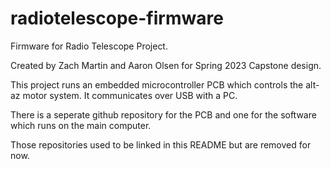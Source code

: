 # radiotelescope-firmware
Firmware for Radio Telescope Project. 

Created by Zach Martin and Aaron Olsen for Spring 2023 Capstone design.

This project runs an embedded microcontroller PCB which controls the alt-az motor system. It communicates over USB with a PC.

There is a seperate github repository for the PCB and one for the software which runs on the main computer. 

Those repositories used to be linked in this README but are removed for now.
